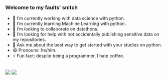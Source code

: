 ### Welcome to my faults' snitch


- 🔭 I’m currently working with data science with python.
- 🌱 I’m currently learning Machine Learning with python.
- 👯 I’m looking to collaborate on datathons.
- 🤔 I’m looking for help with not accidentally publishing sensitive data on my repositories.
- 💬 Ask me about the best way to get started with your studies on python.
- 😄 Pronouns: he/him.
- ⚡ Fun fact: despite being a programmer, I hate coffee.

##
<div> 
  <a href="https://linkedin.com/in/jaxrocha" target="_blank"><img src="https://img.shields.io/badge/LinkedIn-0077B5?style=for-the-badge&logo=linkedin&logoColor=white" target="_blank"></a>
  <a href="https://t.me/jaxrocha" target="_blank"><img src="https://img.shields.io/badge/Telegram-2CA5E0?style=for-the-badge&logo=telegram&logoColor=white" target="_blank"></a>
</div>

